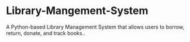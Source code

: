 # Library-Mangement-System
A Python-based Library Management System that allows users to borrow, return, donate, and track books..
